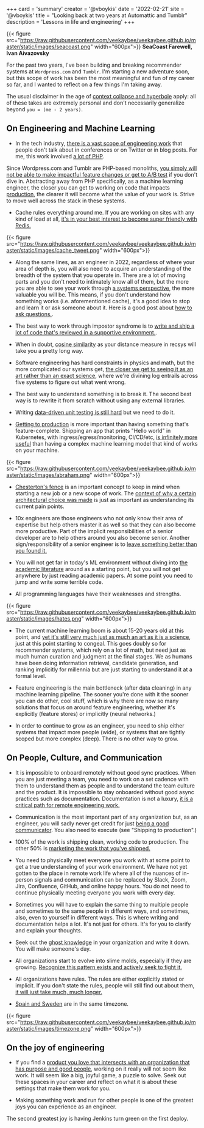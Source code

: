 +++
card = 'summary'
creator = '@vboykis'
date = '2022-02-21'
site = '@vboykis'
title = "Looking back at two years at Automattic and Tumblr"
description = 'Lessons in life and engineering'
+++

{{< figure src="https://raw.githubusercontent.com/veekaybee/veekaybee.github.io/master/static/images/seacoast.png" width="600px">}}
**SeaCoast Farewell, Ivan Aivazovsky**

For the past two years, I've been building and breaking recommender systems at `Wordpress.com` and `Tumblr`. I'm starting a new adventure soon, but this scope of work has been the most meaningful and fun of my career so far, and I wanted to reflect on a few things I'm taking away.  

The usual disclaimer in the age of [context collapse and hyperbole](https://vicki.substack.com/p/we-are-all-gaga-now) apply: all of these takes are extremely personal and don't necessarily generalize beyond `you = (me - 2 years)`.  

## On Engineering and Machine Learning

+ In the tech industry, [there is a vast scope of engineering work](https://vickiboykis.com/2019/05/10/it-runs-on-java-8/) that people don't talk about in conferences or on Twitter or in blog posts. For me, this work involved [a lot of PHP](https://boringml.com/docs/languages/php/arrays/). 

Since Wordpress.com and Tumblr are PHP-based monoliths, [you simply will not be able to make impactful feature changes or get to A/B test](https://twitter.com/vboykis/status/1397291014461829126) if you don't dive in. Abstracting away from PHP specifically, as a machine learning engineer, the closer you can get to working on code that impacts [production](https://twitter.com/vboykis/status/1436048726703972360), the clearer it will become what the value of your work is. Strive to move well across the stack in these systems.   

+ Cache rules everything around me. If you are working on sites with any kind of load at all, [it's in your best interest to become super friendly with Redis.](https://cachingexplained.com/)

{{< figure src="https://raw.githubusercontent.com/veekaybee/veekaybee.github.io/master/static/images/cache_tweet.png" width="600px">}}

+ Along the same lines, as an engineer in 2022, regardless of where your area of depth is, you will also need to acquire an understanding of the breadth of the system that you operate in.  There are a lot of moving parts and you don't need to intimately know all of them, but the more you are able to see your work through [a systems perspective](https://twitter.com/vboykis/status/1249054452134354947), the more valuable you will be.  This means, if you don't understand how something works (i.e. aforementioned cache), it's a good idea to stop and learn it or ask someone about it. Here is a good post about [how to ask questions.](https://jvns.ca/blog/2021/10/21/how-to-get-useful-answers-to-your-questions/).


+ The best way to work through impostor syndrome is to [write and ship a lot of code that's reviewed in a supportive environment.](https://vickiboykis.com/2021/08/05/the-local-minima-of-suckiness/). 


+ When in doubt, [cosine similarity](https://twitter.com/vboykis/status/1523848599691530242) as your distance measure in recsys will take you a pretty long way.

+ Software engineering has hard constraints in physics and math, but the more complicated our systems get, [the closer we get to seeing it as an art rather than an exact science](https://vickiboykis.com/2021/06/20/the-ritual-of-the-deploy/), where we're divining log entrails across five systems to figure out what went wrong. 

+ The best way to understand something is to break it. The second best way is to rewrite it from scratch without using any external libraries. 

+ Writing [data-driven unit testing is still hard](https://boringml.com/docs/platforms/spark/testing-dataframes/) but we need to do it. 

+ [Getting to production](https://vickiboykis.com/2021/09/23/reaching-mle-machine-learning-enlightenment/) is more important than having something that's feature-complete. Shipping an app that prints "Hello world" in Kubernetes, with ingress/egress/monitoring, CI/CD/etc, [is infinitely more useful](https://twitter.com/vboykis/status/1488630120994775044) than having a complex machine learning model that kind of works on your machine. 

{{< figure src="https://raw.githubusercontent.com/veekaybee/veekaybee.github.io/master/static/images/abraham.png" width="600px">}}

+ [Chesterton's fence](https://www.meyerperin.com/posts/2022-04-02-chestertons-fence.html) is an important concept to keep in mind when starting a new job or a new scope of work. The [context of why a certain architectural choice was made](https://vickiboykis.com/2021/11/07/the-programmers-brain-in-the-lands-of-exploration-and-production/) is just as important as understanding its current pain points. 

+ 10x engineers are those engineers who not only know their area of expertise but help others master it as well so that they can also become more productive. Part of the implicit responsibilities of a senior developer are to help others around you also become senior. Another sign/responsibility of a senior engineer is to [leave something better than you found it.](https://vickiboykis.com/2022/02/21/on-owning-a-software-problem/) 

+ You will not get far in today's ML environment without diving into [the academic literature](https://twitter.com/vboykis/status/1546815131505643521) around as a starting point, but you will not get anywhere by just reading academic papers. At some point you need to jump and write some terrible code. 

+ All programming languages have their weaknesses and strengths. 

{{< figure src="https://raw.githubusercontent.com/veekaybee/veekaybee.github.io/master/static/images/hates.png" width="600px">}}
 
+ The current machine learning boom is about 15-20 years old at this point, and [yet it's still very much just as much an art as it is a science](https://vicki.substack.com/p/were-still-in-the-steam-powered-days), just at this point starting to congeal. This goes doubly so for recommender systems, which rely on a lot of math, but need just as much human curation and judgment at the final stages. We as humans have been doing information retrieval, candidate generation, and ranking implicitly for millennia but are just starting to understand it at a formal level.

+ Feature engineering is the main bottleneck (after data cleaning) in any machine learning pipeline. The sooner you're done with it the sooner you can do other, cool stuff, which is why there are now so many solutions that focus on around feature engineering, whether it's explicitly (feature stores) or implicitly (neural networks.) 

+ In order to continue to grow as an engineer, you need to ship either systems that impact more people (wide), or systems that are tightly scoped but more complex (deep). There is no other way to grow. 


## On People, Culture, and Communication 

+ It is impossible to onboard remotely without good sync practices. When you are just meeting a team, you need to work on a set cadence with them to understand them as people and to understand the team culture and the product.  It is impossible to stay onboarded without good async practices such as documentation. Documentation is not a luxury, [it is a critical path for remote engineering work.](https://vickiboykis.com/2021/07/17/writing-for-distributed-teams/) 
  
+ Communication is the most important part of any organization but, as an engineer, you will sadly never get credit for just [being a good communicator]( https://locallyoptimistic.com/post/glue-work/). You also need to execute (see "Shipping to production".)

+ 100% of the work is shipping clean, working code to production. The other 50% is [marketing the work that you've shipped.](https://vicki.substack.com/p/between-sales-and-execution-culture?s=r) 

+ You need to physically meet everyone you work with at some point to get a true understanding of your work environment. We have not yet gotten to the place in remote work life where all of the nuances of in-person signals and communication can be replaced by Slack, Zoom, Jira, Confluence, GitHub, and online happy hours. You do not need to continue physically meeting everyone you work with every day.  

+ Sometimes you will have to explain the same thing to multiple people and sometimes to the same people in different ways, and sometimes, also, even to yourself in different ways. This is where writing and documentation helps a lot. It's not just for others. It's for you to clarify and explain your thoughts.  

+ Seek out the [ghost knowledge](https://vickiboykis.com/2021/03/26/the-ghosts-in-the-data/) in your organization and write it down. You will make someone's day. 

+ All organizations start to evolve into slime molds, especially if they are growing. [Recognize this pattern exists and actively seek to fight it.](https://komoroske.com/slime-mold/)

+ All organizations have rules. The rules are either explicitly stated or implicit. If you don't state the rules, people will still find out about them, [it will just take much, much longer.](https://www.jofreeman.com/joreen/tyranny.htm) 

+ [Spain and Sweden](https://twitter.com/vboykis/status/1273976444104966144) are in the same timezone. 

{{< figure src="https://raw.githubusercontent.com/veekaybee/veekaybee.github.io/master/static/images/timezone.png" width="600px">}}

## On the joy of engineering 

+ If you find a [product you love that intersects with an organization that has purpose and good people](https://vickiboykis.com/2022/01/02/2021-work-recap-or-the-conjoined-triangles-of-success/), working on it really will not seem like work. It will seem like a big, joyful game, a puzzle to solve. Seek out these spaces in your career and reflect on what it is about these settings that make them work for you.  

+ Making something work and run for other people is one of the greatest joys you can experience as an engineer. 

The second greatest joy is having Jenkins turn green on the first deploy. 